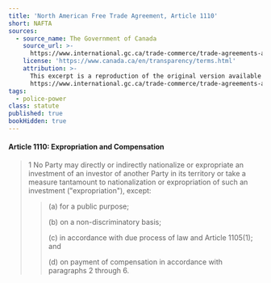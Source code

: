 ```yaml
---
title: 'North American Free Trade Agreement, Article 1110'
short: NAFTA
sources:
  - source_name: The Government of Canada
    source_url: >-
      https://www.international.gc.ca/trade-commerce/trade-agreements-accords-commerciaux/agr-acc/nafta-alena/fta-ale/index.aspx?lang=eng&_ga=2.58667178.1230028791.1660227712-1402126720.1660227712
    license: 'https://www.canada.ca/en/transparency/terms.html'
    attribution: >-
      This excerpt is a reproduction of the original version available at
      https://www.international.gc.ca/trade-commerce/trade-agreements-accords-commerciaux/agr-acc/nafta-alena/fta-ale/index.aspx?lang=eng&_ga=2.58667178.1230028791.1660227712-1402126720.1660227712
tags:
  - police-power
class: statute
published: true
bookHidden: true
---
```





#### Article 1110: Expropriation and Compensation

>  1 No Party may directly or indirectly nationalize or expropriate an investment of an investor of another Party in its territory or take a measure tantamount to nationalization or expropriation of such an investment ("expropriation"), except:
>>
>> (a) for a public purpose;
>>
>> (b) on a non-discriminatory basis;
>>
>> (c) in accordance with due process of law and Article 1105(1); and
>>
>> (d) on payment of compensation in accordance with paragraphs 2 through 6.
